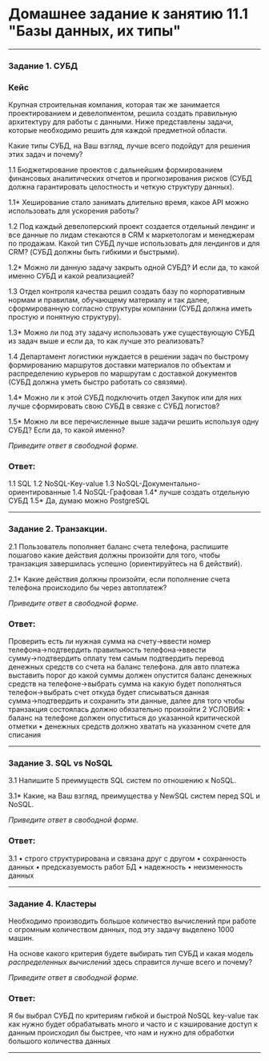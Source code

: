 # Домашнее задание к занятию 11.1 "Базы данных, их типы"

---

### Задание 1. СУБД

### Кейс
Крупная строительная компания, которая так же занимается проектированием и девелопментом, решила создать 
правильную архитектуру для работы с данными. Ниже представлены задачи, которые необходимо решить для
каждой предметной области. 

Какие типы СУБД, на Ваш взгляд, лучше всего подойдут для решения этих задач и почему? 
 
1.1 Бюджетирование проектов с дальнейшим формированием финансовых аналитических отчетов и прогнозирования рисков
(СУБД должна гарантировать целостность и четкую структуру данных).

1.1* Хеширование стало занимать длительно время, какое API можно использовать для ускорения работы? 

1.2 Под каждый девелоперский проект создается отдельный лендинг и все данные по лидам стекаются в CRM к 
маркетологам и менеджерам по продажам. Какой тип СУБД лучше использовать для лендингов и для CRM? 
(СУБД должны быть гибкими и быстрыми).

1.2* Можно ли данную задачу закрыть одной СУБД? И если да, то какой именно СУБД и какой реализацией?

1.3 Отдел контроля качества решил создать базу по корпоративным нормам и правилам, обучающему материалу 
и так далее, сформированную согласно структуры компании (СУБД должна иметь простую и понятную структуру).

1.3* Можно ли под эту задачу использовать уже существующую СУБД из задач выше и если да, то как лучше это 
реализовать?

1.4 Департамент логистики нуждается в решении задач по быстрому формированию маршрутов доставки материалов 
по объектам и распределению курьеров по маршрутам с доставкой документов (СУБД должна уметь быстро работать
со связями).

1.4* Можно ли к этой СУБД подключить отдел Закупок или для них лучше сформировать свою СУБД в связке с СУБД 
логистов?

1.5* Можно ли все перечисленные выше задачи решить используя одну СУБД? Если да, то какой именно?

*Приведите ответ в свободной форме.*

### Ответ:
1.1 SQL 
1.2 NoSQL-Key-value 
1.3 NoSQL-Документально-ориентированные 
1.4 NoSQL-Графовая 
1.4* лучше создать отдельную СУБД 
1.5* Да, думаю можно PostgreSQL 

---

### Задание 2. Транзакции.

2.1 Пользователь пополняет баланс счета телефона, распишите пошагово какие действия должны произойти для того, чтобы 
транзакция завершилась успешно (ориентируйтесь на 6 действий).

2.1* Какие действия должны произойти, если пополнение счета телефона происходило бы через автоплатеж?

*Приведите ответ в свободной форме.*

### Ответ:
 Проверить есть ли нужная сумма на счету→ввести номер телефона→подтвердить правильность телефона→ввести сумму→подтвердить оплату тем самым подтвердить перевод денежных средств со счета на баланс телефона.
для авто платежа выставить порог до какой суммы должен опустится баланс денежных средств на телефоне→выбрать сумма на какую будет пополняться телефон→выбрать счет откуда будет списываться данная сумма→подтвердить и сохранить эти данные, далее для того чтобы транзакция состоялась должно обязательно произойти 2 УСЛОВИЯ:
•	баланс на телефоне должен опуститься до указанной критической отметки 
•	денежных средств должно хватать на указанном счете для списания 

---

### Задание 3. SQL vs NoSQL

3.1 Напишите 5 преимуществ SQL систем по отношению к NoSQL. 

3.1* Какие, на Ваш взгляд, преимущества у NewSQL систем перед SQL и NoSQL.

*Приведите ответ в свободной форме.*

### Ответ:
3.1 
•	строго структурирована и связана друг с другом 
•	сохранность данных 
•	предсказуемость работ БД 
•	надежность 
•	неизменность данных 

---

### Задание 4. Кластеры

Необходимо производить большое количество вычислений при работе с огромным количеством данных, под эту задачу 
выделено 1000 машин. 

На основе какого критерия будете выбирать тип СУБД и какая модель *распределенных вычислений* 
здесь справится лучше всего и почему?

*Приведите ответ в свободной форме.*

### Ответ:
Я бы выбрал СУБД по критериям гибкой и быстрой NoSQL key-value так как нужно будет обрабатывать много и часто и с кэширование доступ к данным происходил бы быстрее, что нам и нужно для обработки большого количества данных

---
